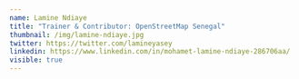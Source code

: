 ```yaml
---
name: Lamine Ndiaye
title: "Trainer & Contributor: OpenStreetMap Senegal"
thumbnail: /img/lamine-ndiaye.jpg
twitter: https://twitter.com/lamineyasey
linkedin: https://www.linkedin.com/in/mohamet-lamine-ndiaye-286706aa/
visible: true
---
```

